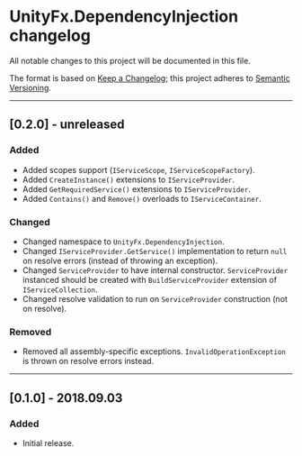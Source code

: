 # UnityFx.DependencyInjection changelog
All notable changes to this project will be documented in this file.

The format is based on [Keep a Changelog](http://keepachangelog.com/); this project adheres to [Semantic Versioning](http://semver.org/).

-----------------------
## [0.2.0] - unreleased

### Added
- Added scopes support (`IServiceScope`, `IServiceScopeFactory`).
- Added `CreateInstance()` extensions to `IServiceProvider`.
- Added `GetRequiredService()` extensions to `IServiceProvider`.
- Added `Contains()` and `Remove()` overloads to `IServiceContainer`.

### Changed
- Changed namespace to `UnityFx.DependencyInjection`.
- Changed `IServiceProvider.GetService()` implementation to return `null` on resolve errors (instead of throwing an exception).
- Changed `ServiceProvider` to have internal constructor. `ServiceProvider` instanced should be created with `BuildServiceProvider` extension of `IServiceCollection`.
- Changed resolve validation to run on `ServiceProvider` construction (not on resolve).

### Removed
- Removed all assembly-specific exceptions. `InvalidOperationException` is thrown on resolve errors instead.

-----------------------
## [0.1.0] - 2018.09.03

### Added
- Initial release.

